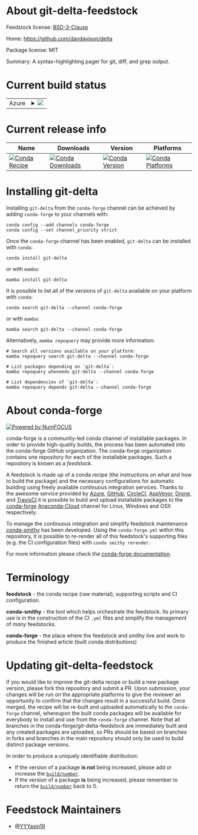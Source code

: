 About git-delta-feedstock
=========================

Feedstock license: [BSD-3-Clause](https://github.com/conda-forge/git-delta-feedstock/blob/main/LICENSE.txt)

Home: https://github.com/dandavison/delta

Package license: MIT

Summary: A syntax-highlighting pager for git, diff, and grep output.

Current build status
====================


<table>
    
  <tr>
    <td>Azure</td>
    <td>
      <details>
        <summary>
          <a href="https://dev.azure.com/conda-forge/feedstock-builds/_build/latest?definitionId=18906&branchName=main">
            <img src="https://dev.azure.com/conda-forge/feedstock-builds/_apis/build/status/git-delta-feedstock?branchName=main">
          </a>
        </summary>
        <table>
          <thead><tr><th>Variant</th><th>Status</th></tr></thead>
          <tbody><tr>
              <td>linux_64</td>
              <td>
                <a href="https://dev.azure.com/conda-forge/feedstock-builds/_build/latest?definitionId=18906&branchName=main">
                  <img src="https://dev.azure.com/conda-forge/feedstock-builds/_apis/build/status/git-delta-feedstock?branchName=main&jobName=linux&configuration=linux%20linux_64_" alt="variant">
                </a>
              </td>
            </tr><tr>
              <td>osx_64</td>
              <td>
                <a href="https://dev.azure.com/conda-forge/feedstock-builds/_build/latest?definitionId=18906&branchName=main">
                  <img src="https://dev.azure.com/conda-forge/feedstock-builds/_apis/build/status/git-delta-feedstock?branchName=main&jobName=osx&configuration=osx%20osx_64_" alt="variant">
                </a>
              </td>
            </tr><tr>
              <td>win_64</td>
              <td>
                <a href="https://dev.azure.com/conda-forge/feedstock-builds/_build/latest?definitionId=18906&branchName=main">
                  <img src="https://dev.azure.com/conda-forge/feedstock-builds/_apis/build/status/git-delta-feedstock?branchName=main&jobName=win&configuration=win%20win_64_" alt="variant">
                </a>
              </td>
            </tr>
          </tbody>
        </table>
      </details>
    </td>
  </tr>
</table>

Current release info
====================

| Name | Downloads | Version | Platforms |
| --- | --- | --- | --- |
| [![Conda Recipe](https://img.shields.io/badge/recipe-git--delta-green.svg)](https://anaconda.org/conda-forge/git-delta) | [![Conda Downloads](https://img.shields.io/conda/dn/conda-forge/git-delta.svg)](https://anaconda.org/conda-forge/git-delta) | [![Conda Version](https://img.shields.io/conda/vn/conda-forge/git-delta.svg)](https://anaconda.org/conda-forge/git-delta) | [![Conda Platforms](https://img.shields.io/conda/pn/conda-forge/git-delta.svg)](https://anaconda.org/conda-forge/git-delta) |

Installing git-delta
====================

Installing `git-delta` from the `conda-forge` channel can be achieved by adding `conda-forge` to your channels with:

```
conda config --add channels conda-forge
conda config --set channel_priority strict
```

Once the `conda-forge` channel has been enabled, `git-delta` can be installed with `conda`:

```
conda install git-delta
```

or with `mamba`:

```
mamba install git-delta
```

It is possible to list all of the versions of `git-delta` available on your platform with `conda`:

```
conda search git-delta --channel conda-forge
```

or with `mamba`:

```
mamba search git-delta --channel conda-forge
```

Alternatively, `mamba repoquery` may provide more information:

```
# Search all versions available on your platform:
mamba repoquery search git-delta --channel conda-forge

# List packages depending on `git-delta`:
mamba repoquery whoneeds git-delta --channel conda-forge

# List dependencies of `git-delta`:
mamba repoquery depends git-delta --channel conda-forge
```


About conda-forge
=================

[![Powered by
NumFOCUS](https://img.shields.io/badge/powered%20by-NumFOCUS-orange.svg?style=flat&colorA=E1523D&colorB=007D8A)](https://numfocus.org)

conda-forge is a community-led conda channel of installable packages.
In order to provide high-quality builds, the process has been automated into the
conda-forge GitHub organization. The conda-forge organization contains one repository
for each of the installable packages. Such a repository is known as a *feedstock*.

A feedstock is made up of a conda recipe (the instructions on what and how to build
the package) and the necessary configurations for automatic building using freely
available continuous integration services. Thanks to the awesome service provided by
[Azure](https://azure.microsoft.com/en-us/services/devops/), [GitHub](https://github.com/),
[CircleCI](https://circleci.com/), [AppVeyor](https://www.appveyor.com/),
[Drone](https://cloud.drone.io/welcome), and [TravisCI](https://travis-ci.com/)
it is possible to build and upload installable packages to the
[conda-forge](https://anaconda.org/conda-forge) [Anaconda-Cloud](https://anaconda.org/)
channel for Linux, Windows and OSX respectively.

To manage the continuous integration and simplify feedstock maintenance
[conda-smithy](https://github.com/conda-forge/conda-smithy) has been developed.
Using the ``conda-forge.yml`` within this repository, it is possible to re-render all of
this feedstock's supporting files (e.g. the CI configuration files) with ``conda smithy rerender``.

For more information please check the [conda-forge documentation](https://conda-forge.org/docs/).

Terminology
===========

**feedstock** - the conda recipe (raw material), supporting scripts and CI configuration.

**conda-smithy** - the tool which helps orchestrate the feedstock.
                   Its primary use is in the construction of the CI ``.yml`` files
                   and simplify the management of *many* feedstocks.

**conda-forge** - the place where the feedstock and smithy live and work to
                  produce the finished article (built conda distributions)


Updating git-delta-feedstock
============================

If you would like to improve the git-delta recipe or build a new
package version, please fork this repository and submit a PR. Upon submission,
your changes will be run on the appropriate platforms to give the reviewer an
opportunity to confirm that the changes result in a successful build. Once
merged, the recipe will be re-built and uploaded automatically to the
`conda-forge` channel, whereupon the built conda packages will be available for
everybody to install and use from the `conda-forge` channel.
Note that all branches in the conda-forge/git-delta-feedstock are
immediately built and any created packages are uploaded, so PRs should be based
on branches in forks and branches in the main repository should only be used to
build distinct package versions.

In order to produce a uniquely identifiable distribution:
 * If the version of a package **is not** being increased, please add or increase
   the [``build/number``](https://docs.conda.io/projects/conda-build/en/latest/resources/define-metadata.html#build-number-and-string).
 * If the version of a package **is** being increased, please remember to return
   the [``build/number``](https://docs.conda.io/projects/conda-build/en/latest/resources/define-metadata.html#build-number-and-string)
   back to 0.

Feedstock Maintainers
=====================

* [@YYYasin19](https://github.com/YYYasin19/)

